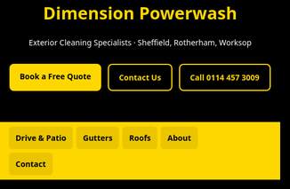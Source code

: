 
<html lang="en" id="top">
<head>
  <meta charset="UTF-8" />
  <meta name="viewport" content="width=device-width, initial-scale=1" />
  <title>Dimension Powerwash – Exterior Cleaning Specialists</title>
  <meta name="description" content="Pressure washing, driveway & patio cleaning, roof cleaning, and gutter clearing in Sheffield, Rotherham, and Worksop. Book a free quote today." />
  <style>
    :root{
      --bg:#000;
      --text:#fff;
      --accent:#ffd700;
      --muted:#cfcfcf;
      --maxw:1100px;
    }
    *{box-sizing:border-box}
    html,body{margin:0;padding:0;background:var(--bg);color:var(--text);font-family:system-ui,-apple-system,Segoe UI,Roboto,Arial,sans-serif;line-height:1.5}
    a{color:var(--accent);text-decoration:none}
    a:focus{outline:2px solid var(--accent);outline-offset:2px}
    img{max-width:100%;height:auto;display:block}

    /* Layout */
    header{background:#000;padding:24px 16px}
    .container{max-width:var(--maxw);margin:0 auto;padding:0 16px}
    .hero{display:grid;gap:16px;align-items:center;justify-items:center;text-align:center}
    .hero h1{margin:0;font-size:clamp(1.8rem,3.2vw,2.4rem);color:var(--accent)}
    .hero p{margin:4px 0 0;color:var(--text)}
    .cta-row{display:flex;flex-wrap:wrap;gap:12px;justify-content:center;margin-top:12px}
    .btn{display:inline-block;padding:12px 18px;border-radius:8px;font-weight:700}
    .btn-primary{background:var(--accent);color:#000}
    .btn-outline{border:2px solid var(--accent)}

    /* Sticky nav */
    nav{position:sticky;top:0;z-index:20;background:var(--accent)}
    .nav-wrap{max-width:var(--maxw);margin:0 auto;padding:8px 16px;display:flex;gap:8px;align-items:center;justify-content:space-between}
    .nav-list{list-style:none;margin:0;padding:0;display:flex;gap:6px;flex-wrap:wrap}
    .nav-list a{display:block;padding:10px 12px;border-radius:6px;background:rgba(0,0,0,.08);color:#000;font-weight:700}
    .nav-list a:hover{background:rgba(0,0,0,.18)}
    .skip{position:absolute;left:-9999px;top:auto}
    .skip:focus{left:8px;top:8px;background:#000;color:#fff;padding:8px;border-radius:6px;z-index:100}

    /* Mobile menu button */
    .menu-toggle{display:none;border:0;background:#000;color:#fff;padding:10px 12px;border-radius:6px;font-weight:700}

    /* Sections */
    section{padding:48px 0;border-top:1px solid #1f1f1f}
    h2{color:var(--accent);margin:0 0 12px;font-size:clamp(1.4rem,2.4vw,1.8rem)}
    .lead{color:var(--text);max-width:850px}
    ul.clean{margin:12px 0 0;padding-left:18px}
    ul.clean li strong{color:var(--accent)}

    /* Sliders */
    .slider{background:#000;border:0;max-width:var(--maxw);margin:16px auto 0;position:relative;overflow:hidden}
    .slides{display:flex;transition:transform .5s ease}
    .slide{min-width:100%}
    .slider-controls{display:flex;justify-content:space-between;align-items:center;gap:12px;padding:10px}
    .slider-btn{cursor:pointer;border:0;border-radius:8px;padding:10px 14px;font-weight:700}
    .dots{display:flex;gap:6px;align-items:center}
    .dot{width:10px;height:10px;border-radius:50%;background:#555;border:0;cursor:pointer}
    .dot[aria-current="true"]{background:var(--accent)}
    .visually-hidden{position:absolute!important;height:1px;width:1px;overflow:hidden;clip:rect(1px,1px,1px,1px);white-space:nowrap}

    /* Reviews */
    .review-grid{display:grid;gap:16px;grid-template-columns:repeat(auto-fit,minmax(260px,1fr))}
    .review{background:rgba(255,215,0,.12);border-radius:14px;padding:18px;box-shadow:0 4px 10px rgba(0,0,0,.25);min-height:220px}
    .stars{color:var(--accent);font-weight:700}

    /* Footer */
    footer{background:#000;padding:32px 16px;text-align:center}
    footer .container{max-width:800px}
    footer h3{margin:0 0 8px;color:var(--accent)}
    footer p{margin:6px 0}

    /* Back to top */
    .back-to-top{position:fixed;right:12px;bottom:12px;background:#111;border:1px solid #2a2a2a;border-radius:999px;padding:10px 14px;color:var(--accent);text-decoration:none}

    /* Responsive tweaks */
    @media (max-width:700px){
      .menu-toggle{display:inline-block}
      .nav-wrap{align-items:flex-start}
      .nav-list{display:none;flex-direction:column;width:100%;gap:4px;margin-top:8px}
      .nav-list a{background:rgba(0,0,0,.12);padding:12px;border-radius:6px}
      .nav-list[data-open="true"]{display:flex}

      .container{padding:0 12px}
      section{padding:36px 0}
      .hero h1{font-size:clamp(1.6rem,6vw,2rem)}
      .cta-row{gap:8px}
      .btn{padding:12px 14px}
      .slider-controls{flex-wrap:wrap}
    }
    @media (max-width:420px){
      .btn{width:100%;text-align:center}
      .nav-wrap > .btn.btn-outline{display:none}
    }
  </style>
</head>
<body>
  <a class="skip" href="#main">Skip to content</a>

  <header>
    <div class="container hero">
      <h1>Dimension Powerwash</h1>
      <p class="subtle">Exterior Cleaning Specialists · Sheffield, Rotherham, Worksop</p>
      <div class="cta-row" role="group" aria-label="Primary actions">
        <a class="btn btn-primary" href="https://calendly.com/dimensionpowerwash/free-quote" target="_blank" rel="noopener">Book a Free Quote</a>
        <a class="btn btn-outline" href="#contact">Contact Us</a>
        <a class="btn btn-outline" href="tel:01144573009">Call 0114 457 3009</a>
      </div>
    </div>
  </header>

  <nav aria-label="Main">
    <div class="nav-wrap">
      <button class="menu-toggle" aria-controls="primary-nav" aria-expanded="false">Menu</button>
      <ul id="primary-nav" class="nav-list" data-open="false">
        <li><a href="#driveway-patio">Drive &amp; Patio</a></li>
        <li><a href="#gutter-cleaning">Gutters</a></li>
        <li><a href="#roof-cleaning">Roofs</a></li>
        <li><a href="#about-us">About</a></li>
        <li><a href="#contact">Contact</a></li>
      </ul>
      <a class="btn btn-outline" href="https://calendly.com/dimensionpowerwash/free-quote" target="_blank" rel="noopener">Free Quote</a>
    </div>
  </nav>

  <!-- Main content stays the same as before -->
  <!-- Sliders, sections, and footer from previous version go here with no gradient changes -->

  <script>
    // Year
    document.getElementById('year').textContent = new Date().getFullYear();

    // Mobile menu toggle
    const menuBtn = document.querySelector('.menu-toggle');
    const navList = document.getElementById('primary-nav');
    if(menuBtn && navList){
      menuBtn.addEventListener('click', ()=>{
        const open = navList.getAttribute('data-open') === 'true';
        navList.setAttribute('data-open', String(!open));
        menuBtn.setAttribute('aria-expanded', String(!open));
      });
    }

    // Generic slider with keyboard, dots, auto-advance, and touch swipe
    document.querySelectorAll('.slider').forEach(initSlider);

    function initSlider(slider){
      const track = slider.querySelector('.slides');
      const slides = Array.from(slider.querySelectorAll('.slide'));
      const prev = slider.querySelector('[data-prev]');
      const next = slider.querySelector('[data-next]');
      const dotsWrap = slider.querySelector('[data-dots]');

      let index = 0;
      slides.forEach((_,i)=>{
        const dot = document.createElement('button');
        dot.className = 'dot';
        dot.type = 'button';
        dot.setAttribute('aria-label', 'Go to slide ' + (i+1));
        dot.addEventListener('click', ()=>go(i));
        dotsWrap.appendChild(dot);
      });

      function update(){
        track.style.transform = `translateX(-${index*100}%)`;
        dotsWrap.querySelectorAll('.dot').forEach((d,i)=>d.setAttribute('aria-current', i===index ? 'true' : 'false'));
      }
      function go(i){ index = (i+slides.length) % slides.length; update(); }

      prev.addEventListener('click', ()=>go(index-1));
      next.addEventListener('click', ()=>go(index+1));

      slider.addEventListener('keydown', e=>{
        if(e.key==='ArrowLeft') go(index-1);
        if(e.key==='ArrowRight') go(index+1);
      });

      let timer = setInterval(()=>go(index+1), 4000);
      slider.addEventListener('mouseenter', ()=>clearInterval(timer));
      slider.addEventListener('mouseleave', ()=>timer = setInterval(()=>go(index+1), 4000));

      let startX = null;
      slider.addEventListener('touchstart', e => { startX = e.touches[0].clientX; }, {passive:true});
      slider.addEventListener('touchend', e => {
        if(startX === null) return;
        const dx = e.changedTouches[0].clientX - startX;
        if(Math.abs(dx) > 40){ dx < 0 ? go(index+1) : go(index-1); }
        startX = null;
      }, {passive:true});

      update();
    }
  </script>
</body>
</html>